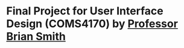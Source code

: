 # Final Project for User Interface Design (COMS4170) by [Professor Brian Smith](http://www.cs.columbia.edu/~brian/)
